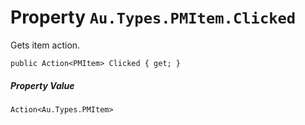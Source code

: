 # Property `Au.Types.PMItem.Clicked`

Gets item action.

```
public Action<PMItem> Clicked { get; }
```

##### Property Value

`Action<Au.Types.PMItem>`